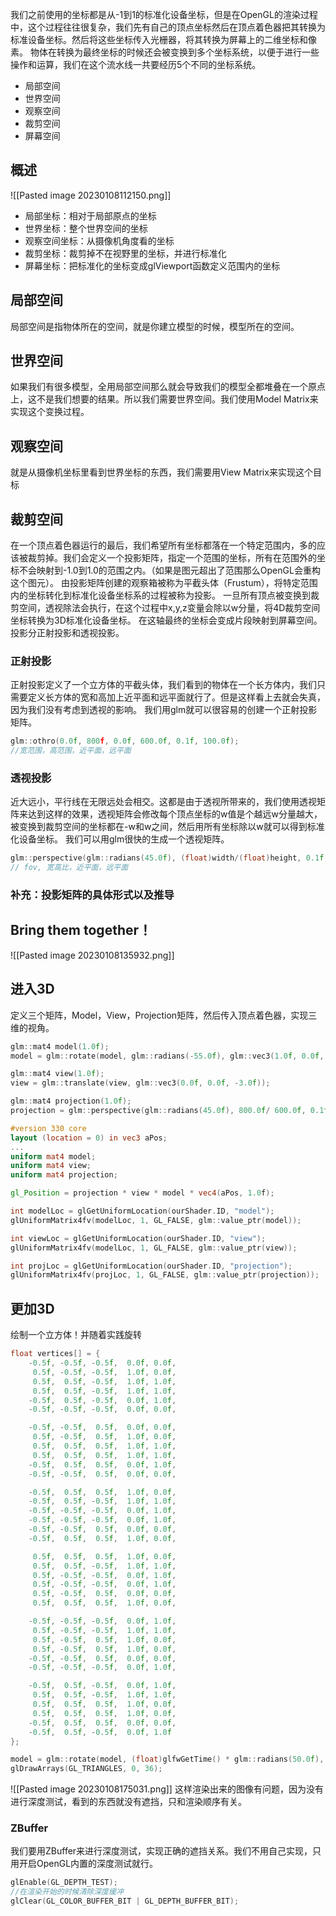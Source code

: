 我们之前使用的坐标都是从-1到1的标准化设备坐标，但是在OpenGL的渲染过程中，这个过程往往很复杂，我们先有自己的顶点坐标然后在顶点着色器把其转换为标准设备坐标。然后将这些坐标传入光栅器，将其转换为屏幕上的二维坐标和像素。
物体在转换为最终坐标的时候还会被变换到多个坐标系统，以便于进行一些操作和运算，我们在这个流水线一共要经历5个不同的坐标系统。
- 局部空间
- 世界空间
- 观察空间
- 裁剪空间
- 屏幕空间
## 概述
![[Pasted image 20230108112150.png]]
- 局部坐标：相对于局部原点的坐标
- 世界坐标：整个世界空间的坐标
- 观察空间坐标：从摄像机角度看的坐标
- 裁剪坐标：裁剪掉不在视野里的坐标，并进行标准化
- 屏幕坐标：把标准化的坐标变成glViewport函数定义范围内的坐标
## 局部空间
局部空间是指物体所在的空间，就是你建立模型的时候，模型所在的空间。
## 世界空间
如果我们有很多模型，全用局部空间那么就会导致我们的模型全都堆叠在一个原点上，这不是我们想要的结果。所以我们需要世界空间。我们使用Model Matrix来实现这个变换过程。
## 观察空间
就是从摄像机坐标里看到世界坐标的东西，我们需要用View Matrix来实现这个目标
## 裁剪空间
在一个顶点着色器运行的最后，我们希望所有坐标都落在一个特定范围内，多的应该被裁剪掉。我们会定义一个投影矩阵，指定一个范围的坐标，所有在范围外的坐标不会映射到-1.0到1.0的范围之内。（如果是图元超出了范围那么OpenGL会重构这个图元）。
由投影矩阵创建的观察箱被称为平截头体（Frustum），将特定范围内的坐标转化到标准化设备坐标系的过程被称为投影。
一旦所有顶点被变换到裁剪空间，透视除法会执行，在这个过程中x,y,z变量会除以w分量，将4D裁剪空间坐标转换为3D标准化设备坐标。
在这轴最终的坐标会变成片段映射到屏幕空间。
投影分正射投影和透视投影。
### 正射投影
正射投影定义了一个立方体的平截头体，我们看到的物体在一个长方体内，我们只需要定义长方体的宽和高加上近平面和远平面就行了。但是这样看上去就会失真，因为我们没有考虑到透视的影响。
我们用glm就可以很容易的创建一个正射投影矩阵。
```Cpp
glm::othro(0.0f, 800f, 0.0f, 600.0f, 0.1f, 100.0f);
//宽范围，高范围，近平面，远平面
```
### 透视投影
近大远小，平行线在无限远处会相交。这都是由于透视所带来的，我们使用透视矩阵来达到这样的效果，透视矩阵会修改每个顶点坐标的w值是个越远w分量越大，被变换到裁剪空间的坐标都在-w和w之间，然后用所有坐标除以w就可以得到标准化设备坐标。
我们可以用glm很快的生成一个透视矩阵。
```Cpp
glm::perspective(glm::radians(45.0f), (float)width/(float)height, 0.1f, 100.0f);
// fov, 宽高比，近平面，远平面
```

### 补充：投影矩阵的具体形式以及推导

## Bring them together！
![[Pasted image 20230108135932.png]]
## 进入3D
定义三个矩阵，Model，View，Projection矩阵，然后传入顶点着色器，实现三维的视角。
```Cpp
glm::mat4 model(1.0f);
model = glm::rotate(model, glm::radians(-55.0f), glm::vec3(1.0f, 0.0f, 0.0f));

glm::mat4 view(1.0f);
view = glm::translate(view, glm::vec3(0.0f, 0.0f, -3.0f));

glm::mat4 projection(1.0f);
projection = glm::perspective(glm::radians(45.0f), 800.0f/ 600.0f, 0.1f, 100.0f);
```
```GLSL
#version 330 core
layout (location = 0) in vec3 aPos;
...
uniform mat4 model;
uniform mat4 view;
uniform mat4 projection;

gl_Position = projection * view * model * vec4(aPos, 1.0f);
```
```Cpp
int modelLoc = glGetUniformLocation(ourShader.ID, "model");
glUniformMatrix4fv(modelLoc, 1, GL_FALSE, glm::value_ptr(model));

int viewLoc = glGetUniformLocation(ourShader.ID, "view");
glUniformMatrix4fv(modelLoc, 1, GL_FALSE, glm::value_ptr(view));

int projLoc = glGetUniformLocation(ourShader.ID, "projection");
glUniformMatrix4fv(projLoc, 1, GL_FALSE, glm::value_ptr(projection));
```
## 更加3D
绘制一个立方体！并随着实践旋转
```Cpp
float vertices[] = {
    -0.5f, -0.5f, -0.5f,  0.0f, 0.0f,
     0.5f, -0.5f, -0.5f,  1.0f, 0.0f,
     0.5f,  0.5f, -0.5f,  1.0f, 1.0f,
     0.5f,  0.5f, -0.5f,  1.0f, 1.0f,
    -0.5f,  0.5f, -0.5f,  0.0f, 1.0f,
    -0.5f, -0.5f, -0.5f,  0.0f, 0.0f,

    -0.5f, -0.5f,  0.5f,  0.0f, 0.0f,
     0.5f, -0.5f,  0.5f,  1.0f, 0.0f,
     0.5f,  0.5f,  0.5f,  1.0f, 1.0f,
     0.5f,  0.5f,  0.5f,  1.0f, 1.0f,
    -0.5f,  0.5f,  0.5f,  0.0f, 1.0f,
    -0.5f, -0.5f,  0.5f,  0.0f, 0.0f,

    -0.5f,  0.5f,  0.5f,  1.0f, 0.0f,
    -0.5f,  0.5f, -0.5f,  1.0f, 1.0f,
    -0.5f, -0.5f, -0.5f,  0.0f, 1.0f,
    -0.5f, -0.5f, -0.5f,  0.0f, 1.0f,
    -0.5f, -0.5f,  0.5f,  0.0f, 0.0f,
    -0.5f,  0.5f,  0.5f,  1.0f, 0.0f,

     0.5f,  0.5f,  0.5f,  1.0f, 0.0f,
     0.5f,  0.5f, -0.5f,  1.0f, 1.0f,
     0.5f, -0.5f, -0.5f,  0.0f, 1.0f,
     0.5f, -0.5f, -0.5f,  0.0f, 1.0f,
     0.5f, -0.5f,  0.5f,  0.0f, 0.0f,
     0.5f,  0.5f,  0.5f,  1.0f, 0.0f,

    -0.5f, -0.5f, -0.5f,  0.0f, 1.0f,
     0.5f, -0.5f, -0.5f,  1.0f, 1.0f,
     0.5f, -0.5f,  0.5f,  1.0f, 0.0f,
     0.5f, -0.5f,  0.5f,  1.0f, 0.0f,
    -0.5f, -0.5f,  0.5f,  0.0f, 0.0f,
    -0.5f, -0.5f, -0.5f,  0.0f, 1.0f,

    -0.5f,  0.5f, -0.5f,  0.0f, 1.0f,
     0.5f,  0.5f, -0.5f,  1.0f, 1.0f,
     0.5f,  0.5f,  0.5f,  1.0f, 0.0f,
     0.5f,  0.5f,  0.5f,  1.0f, 0.0f,
    -0.5f,  0.5f,  0.5f,  0.0f, 0.0f,
    -0.5f,  0.5f, -0.5f,  0.0f, 1.0f
};

model = glm::rotate(model, (float)glfwGetTime() * glm::radians(50.0f), glm::vec3(0.5f, 1.0f, 0.0f));
glDrawArrays(GL_TRIANGLES, 0, 36);
```
![[Pasted image 20230108175031.png]]
这样渲染出来的图像有问题，因为没有进行深度测试，看到的东西就没有遮挡，只和渲染顺序有关。
### ZBuffer
我们要用ZBuffer来进行深度测试，实现正确的遮挡关系。我们不用自己实现，只用开启OpenGL内置的深度测试就行。
```Cpp
glEnable(GL_DEPTH_TEST);
//在渲染开始的时候清除深度缓冲
glClear(GL_COLOR_BUFFER_BIT | GL_DEPTH_BUFFER_BIT);
```